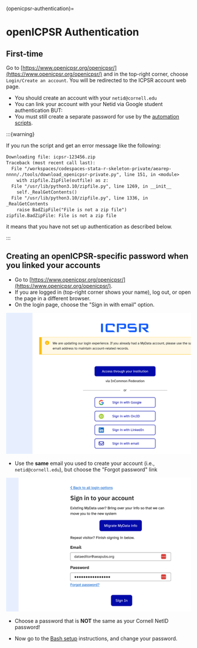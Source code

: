 (openicpsr-authentication)=
# openICPSR Authentication

## First-time 

Go to [https://www.openicpsr.org/openicpsr/](https://www.openicpsr.org/openicpsr/) and in the top-right corner, choose `Login/Create an account`. You will be redirected to the ICPSR account web page.

- You should create an account with your `netid@cornell.edu`
- You can link your account with your Netid via Google student authentication BUT:
- You must still create a separate password for use by the [automation scripts](setup-bash).

:::{warning}

If you run the script and get an error message like the following:

```
Downloading file: icpsr-123456.zip
Traceback (most recent call last):
  File "/workspaces/codespaces-stata-r-skeleton-private/aearep-nnnn/./tools/download_openicpsr-private.py", line 151, in <module>
    with zipfile.ZipFile(outfile) as z:
  File "/usr/lib/python3.10/zipfile.py", line 1269, in __init__
    self._RealGetContents()
  File "/usr/lib/python3.10/zipfile.py", line 1336, in _RealGetContents
    raise BadZipFile("File is not a zip file")
zipfile.BadZipFile: File is not a zip file
```

it means that you have not set up authentication as described below.

:::

## Creating an openICPSR-specific password when you linked your accounts

- Go to [https://www.openicpsr.org/openicpsr/](https://www.openicpsr.org/openicpsr/). 
- If you are logged in (top-right corner shows your name), log out, or open the page in a different browser.
- On the login page, choose the "Sign in with email" option.

![Sign in with email](images/icpsr-new-login.png)

- Use the **same** email you used to create your account (i.e., `netid@cornell.edu`), but choose the "Forgot password" link

![Password request](images/icpsr-new-login-email.png)

- Choose a password that is **NOT** the same as your Cornell NetID password! 

- Now go to the [Bash setup](setup-bash) instructions, and change your password. 

